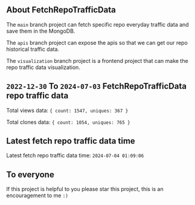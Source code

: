 ## About FetchRepoTrafficData

The `main` branch project can fetch specific repo everyday traffic data and save them in the MongoDB.

The `apis` branch project can expose the apis so that we can get our repo historical traffic data.

The `visualization` branch project is a frontend project that can make the repo traffic data visualization.

## `2022-12-30` To `2024-07-03` FetchRepoTrafficData repo traffic data

Total views data: `{ count: 1547, uniques: 367 }`

Total clones data: `{ count: 1054, uniques: 765 }`

## Latest fetch repo traffic data time

Latest fetch repo traffic data time: `2024-07-04 01:09:06`

## To everyone

If this project is helpful to you please star this project, this is an encouragement to me `:)`



